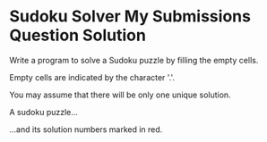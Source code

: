 # Sudoku Solver My Submissions Question Solution

Write a program to solve a Sudoku puzzle by filling the empty cells.

Empty cells are indicated by the character '.'.

You may assume that there will be only one unique solution.


A sudoku puzzle...


...and its solution numbers marked in red.